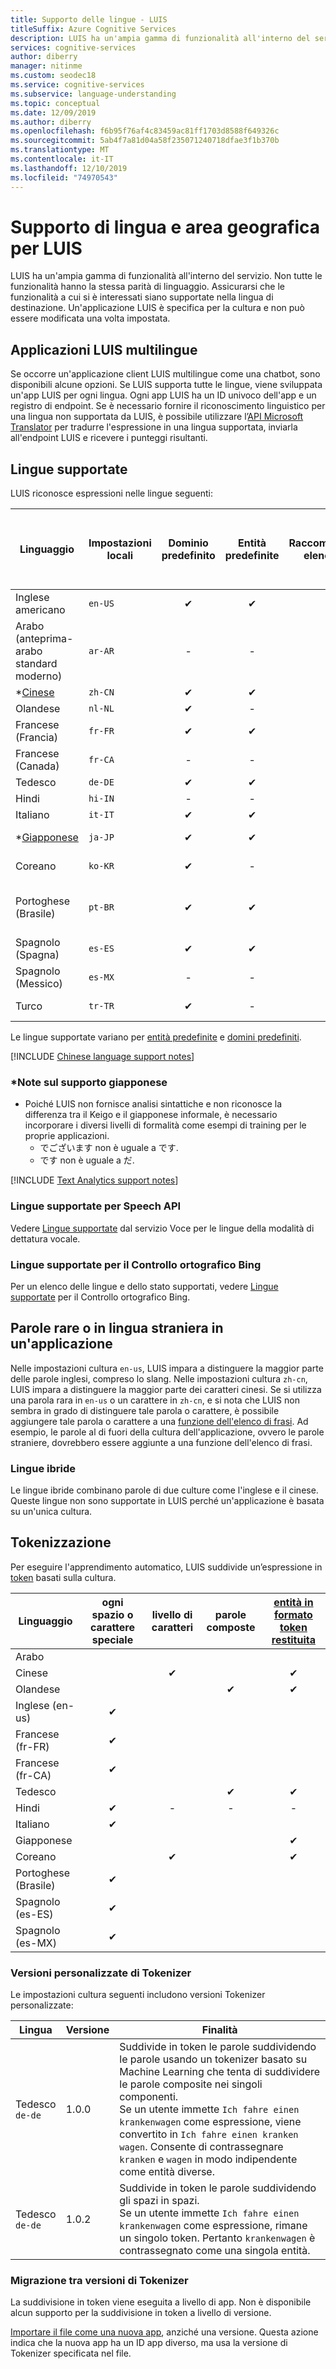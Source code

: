 ```yaml
---
title: Supporto delle lingue - LUIS
titleSuffix: Azure Cognitive Services
description: LUIS ha un'ampia gamma di funzionalità all'interno del servizio. Non tutte le funzionalità hanno la stessa parità di linguaggio. Assicurarsi che le funzionalità a cui si è interessati siano supportate nella lingua di destinazione. Un'applicazione LUIS è specifica per la cultura e non può essere modificata una volta impostata.
services: cognitive-services
author: diberry
manager: nitinme
ms.custom: seodec18
ms.service: cognitive-services
ms.subservice: language-understanding
ms.topic: conceptual
ms.date: 12/09/2019
ms.author: diberry
ms.openlocfilehash: f6b95f76af4c83459ac81ff1703d8588f649326c
ms.sourcegitcommit: 5ab4f7a81d04a58f235071240718dfae3f1b370b
ms.translationtype: MT
ms.contentlocale: it-IT
ms.lasthandoff: 12/10/2019
ms.locfileid: "74970543"
---
```

# <a name="language-and-region-support-for-luis"></a>Supporto di lingua e area geografica per LUIS

LUIS ha un'ampia gamma di funzionalità all'interno del servizio. Non tutte le funzionalità hanno la stessa parità di linguaggio. Assicurarsi che le funzionalità a cui si è interessati siano supportate nella lingua di destinazione. Un'applicazione LUIS è specifica per la cultura e non può essere modificata una volta impostata.

## <a name="multi-language-luis-apps"></a>Applicazioni LUIS multilingue

Se occorre un'applicazione client LUIS multilingue come una chatbot, sono disponibili alcune opzioni. Se LUIS supporta tutte le lingue, viene sviluppata un'app LUIS per ogni lingua. Ogni app LUIS ha un ID univoco dell'app e un registro di endpoint. Se è necessario fornire il riconoscimento linguistico per una lingua non supportata da LUIS, è possibile utilizzare l’[API Microsoft Translator](../Translator/translator-info-overview.md) per tradurre l'espressione in una lingua supportata, inviarla all'endpoint LUIS e ricevere i punteggi risultanti.

## <a name="languages-supported"></a>Lingue supportate

LUIS riconosce espressioni nelle lingue seguenti:

| Linguaggio |Impostazioni locali  |  Dominio predefinito | Entità predefinite | Raccomandazioni elenco frasi | \**[Analisi del testo](https://docs.microsoft.com/azure/cognitive-services/text-analytics/text-analytics-supported-languages)<br>(Valutazione e<br>parole chiave)|
|--|--|:--:|:--:|:--:|:--:|
| Inglese americano |`en-US` | ✔ | ✔  |✔|✔|
| Arabo (anteprima-arabo standard moderno) |`ar-AR`|-|-|-|-|
| *[Cinese](#chinese-support-notes) |`zh-CN` | ✔ | ✔ |✔|-|
| Olandese |`nl-NL` |✔|  -   |-|✔|
| Francese (Francia) |`fr-FR` |✔| ✔ |✔ |✔|
| Francese (Canada) |`fr-CA` |-|   -   |-|✔|
| Tedesco |`de-DE` |✔| ✔ |✔ |✔|
| Hindi | `hi-IN`|-|-|-|-|
| Italiano |`it-IT` |✔| ✔ |✔|✔|
| *[Giapponese](#japanese-support-notes) |`ja-JP` |✔| ✔ |✔|Solo la frase chiave|
| Coreano |`ko-KR` |✔|   -   |-|Solo la frase chiave|
| Portoghese (Brasile) |`pt-BR` |✔| ✔ |✔ |non tutte le impostazioni cultura secondarie|
| Spagnolo (Spagna) |`es-ES` |✔| ✔ |✔|✔|
| Spagnolo (Messico)|`es-MX` |-|  -   |✔|✔|
| Turco | `tr-TR` |✔|-|-|Solo sentiment|

Le lingue supportate variano per [entità predefinite](luis-reference-prebuilt-entities.md) e [domini predefiniti](luis-reference-prebuilt-domains.md).

[!INCLUDE [Chinese language support notes](includes/chinese-language-support-notes.md)]

### <a name="japanese-support-notes"></a>*Note sul supporto giapponese

 - Poiché LUIS non fornisce analisi sintattiche e non riconosce la differenza tra il Keigo e il giapponese informale, è necessario incorporare i diversi livelli di formalità come esempi di training per le proprie applicazioni.
     - でございます non è uguale a です.
     - です non è uguale a だ.

[!INCLUDE [Text Analytics support notes](includes/text-analytics-support-notes.md)]

### <a name="speech-api-supported-languages"></a>Lingue supportate per Speech API
Vedere [Lingue supportate](https://docs.microsoft.com/azure/cognitive-services/Speech/api-reference-rest/supportedlanguages##interactive-and-dictation-mode) dal servizio Voce per le lingue della modalità di dettatura vocale.

### <a name="bing-spell-check-supported-languages"></a>Lingue supportate per il Controllo ortografico Bing
Per un elenco delle lingue e dello stato supportati, vedere [ Lingue supportate](https://docs.microsoft.com/azure/cognitive-services/bing-spell-check/bing-spell-check-supported-languages) per il Controllo ortografico Bing.

## <a name="rare-or-foreign-words-in-an-application"></a>Parole rare o in lingua straniera in un'applicazione
Nelle impostazioni cultura `en-us`, LUIS impara a distinguere la maggior parte delle parole inglesi, compreso lo slang. Nelle impostazioni cultura `zh-cn`, LUIS impara a distinguere la maggior parte dei caratteri cinesi. Se si utilizza una parola rara in `en-us` o un carattere in `zh-cn`, e si nota che LUIS non sembra in grado di distinguere tale parola o carattere, è possibile aggiungere tale parola o carattere a una [funzione dell'elenco di frasi](luis-how-to-add-features.md). Ad esempio, le parole al di fuori della cultura dell'applicazione, ovvero le parole straniere, dovrebbero essere aggiunte a una funzione dell'elenco di frasi.

<!--This phrase list should be marked non-interchangeable, to indicate that the set of rare words forms a class that LUIS should learn to recognize, but they are not synonyms or interchangeable with each other.-->

### <a name="hybrid-languages"></a>Lingue ibride
Le lingue ibride combinano parole di due culture come l'inglese e il cinese. Queste lingue non sono supportate in LUIS perché un'applicazione è basata su un'unica cultura.

## <a name="tokenization"></a>Tokenizzazione
Per eseguire l'apprendimento automatico, LUIS suddivide un’espressione in [token](luis-glossary.md#token) basati sulla cultura.

|Linguaggio|  ogni spazio o carattere speciale | livello di caratteri|parole composte|[entità in formato token restituita](luis-concept-data-extraction.md#tokenized-entity-returned)
|--|:--:|:--:|:--:|:--:|
|Arabo|||||
|Cinese||✔||✔|
|Olandese|||✔|✔|
|Inglese (en-us)|✔ ||||
|Francese (fr-FR)|✔||||
|Francese (fr-CA)|✔||||
|Tedesco|||✔|✔|
| Hindi |✔|-|-|-|-|
|Italiano|✔||||
|Giapponese||||✔|
|Coreano||✔||✔|
|Portoghese (Brasile)|✔||||
|Spagnolo (es-ES)|✔||||
|Spagnolo (es-MX)|✔||||

### <a name="custom-tokenizer-versions"></a>Versioni personalizzate di Tokenizer

Le impostazioni cultura seguenti includono versioni Tokenizer personalizzate:

|Lingua|Versione|Finalità|
|--|--|--|
|Tedesco<br>`de-de`|1.0.0|Suddivide in token le parole suddividendo le parole usando un tokenizer basato su Machine Learning che tenta di suddividere le parole composite nei singoli componenti.<br>Se un utente immette `Ich fahre einen krankenwagen` come espressione, viene convertito in `Ich fahre einen kranken wagen`. Consente di contrassegnare `kranken` e `wagen` in modo indipendente come entità diverse.|
|Tedesco<br>`de-de`|1.0.2|Suddivide in token le parole suddividendo gli spazi in spazi.<br> Se un utente immette `Ich fahre einen krankenwagen` come espressione, rimane un singolo token. Pertanto `krankenwagen` è contrassegnato come una singola entità. |

### <a name="migrating-between-tokenizer-versions"></a>Migrazione tra versioni di Tokenizer
<!--
Your first choice is to change the tokenizer version in the app file, then import the version. This action changes how the utterances are tokenized but allows you to keep the same app ID.

Tokenizer JSON for 1.0.0. Notice the property value for  `tokenizerVersion`.

```JSON
{
    "luis_schema_version": "3.2.0",
    "versionId": "0.1",
    "name": "german_app_1.0.0",
    "desc": "",
    "culture": "de-de",
    "tokenizerVersion": "1.0.0",
    "intents": [
        {
            "name": "i1"
        },
        {
            "name": "None"
        }
    ],
    "entities": [
        {
            "name": "Fahrzeug",
            "roles": []
        }
    ],
    "composites": [],
    "closedLists": [],
    "patternAnyEntities": [],
    "regex_entities": [],
    "prebuiltEntities": [],
    "model_features": [],
    "regex_features": [],
    "patterns": [],
    "utterances": [
        {
            "text": "ich fahre einen krankenwagen",
            "intent": "i1",
            "entities": [
                {
                    "entity": "Fahrzeug",
                    "startPos": 23,
                    "endPos": 27
                }
            ]
        }
    ],
    "settings": []
}
```

Tokenizer JSON for version 1.0.1. Notice the property value for  `tokenizerVersion`.

```JSON
{
    "luis_schema_version": "3.2.0",
    "versionId": "0.1",
    "name": "german_app_1.0.1",
    "desc": "",
    "culture": "de-de",
    "tokenizerVersion": "1.0.1",
    "intents": [
        {
            "name": "i1"
        },
        {
            "name": "None"
        }
    ],
    "entities": [
        {
            "name": "Fahrzeug",
            "roles": []
        }
    ],
    "composites": [],
    "closedLists": [],
    "patternAnyEntities": [],
    "regex_entities": [],
    "prebuiltEntities": [],
    "model_features": [],
    "regex_features": [],
    "patterns": [],
    "utterances": [
        {
            "text": "ich fahre einen krankenwagen",
            "intent": "i1",
            "entities": [
                {
                    "entity": "Fahrzeug",
                    "startPos": 16,
                    "endPos": 27
                }
            ]
        }
    ],
    "settings": []
}
```
-->

La suddivisione in token viene eseguita a livello di app. Non è disponibile alcun supporto per la suddivisione in token a livello di versione.

[Importare il file come una nuova app](luis-how-to-start-new-app.md), anziché una versione. Questa azione indica che la nuova app ha un ID app diverso, ma usa la versione di Tokenizer specificata nel file.
